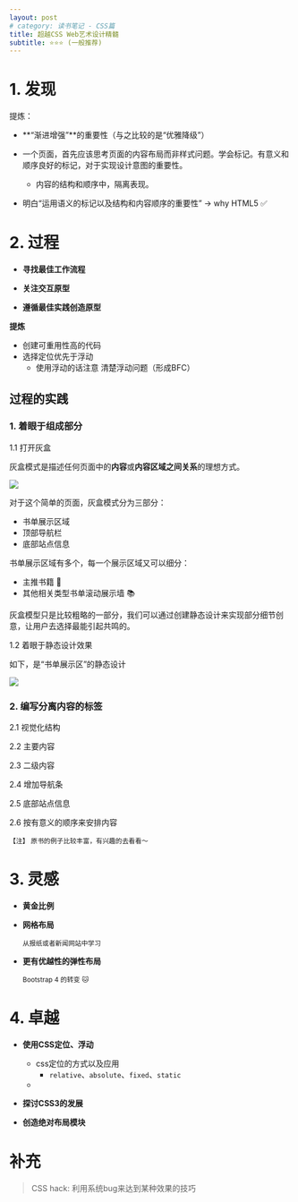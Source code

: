 ```yaml
---
layout: post
# category: 读书笔记 - CSS篇
title: 超越CSS Web艺术设计精髓
subtitle: ⭐️⭐️⭐️ (一般推荐)
---
```

<style>
.post-container img {
    width: 80%;
}
</style>

# 1. 发现

提炼：
 - **“渐进增强”**的重要性（与之比较的是“优雅降级”）
 - 一个页面，首先应该思考页面的内容布局而非样式问题。学会标记。有意义和顺序良好的标记，对于实现设计意图的重要性。
    + 内容的结构和顺序中，隔离表现。

- 明白“运用语义的标记以及结构和内容顺序的重要性”  -> why HTML5 ✅

# 2. 过程

* **寻找最佳工作流程**

* **关注交互原型**

* **遵循最佳实践创造原型**

**提炼**

  - 创建可重用性高的代码
  - 选择定位优先于浮动
    + 使用浮动的话注意 清楚浮动问题（形成BFC）

## 过程的实践

<!-- TODO: 将自己 book页面那部分作为一个例子讲解 -->

### 1. 着眼于组成部分
    
1.1 打开灰盒

 灰盒模式是描述任何页面中的**内容**或**内容区域之间关系**的理想方式。

![]({{site.imgurl}}/in-post/transcend-css/grey-box.png)

对于这个简单的页面，灰盒模式分为三部分：
- 书单展示区域
- 顶部导航栏
- 底部站点信息

书单展示区域有多个，每一个展示区域又可以细分：
- 主推书籍 📖
- 其他相关类型书单滚动展示墙 📚

灰盒模型只是比较粗略的一部分，我们可以通过创建静态设计来实现部分细节创意，让用户去选择最能引起共鸣的。

1.2 着眼于静态设计效果


如下，是“书单展示区”的静态设计

![]({{site.imgurl}}/in-post/transcend-css/静态设计.png)

### 2. 编写分离内容的标签

2.1 视觉化结构

2.2 主要内容

2.3 二级内容

2.4 增加导航条

2.5 底部站点信息

2.6 按有意义的顺序来安排内容

<small>【注】 原书的例子比较丰富，有兴趣的去看看～</small>

# 3. 灵感

* **黄金比例**

* **网格布局** 
    
    <small>从报纸或者新闻网站中学习</small>

* **更有优越性的弹性布局** 

    <small>Bootstrap 4 的转变 🐱</small>

# 4. 卓越

* **使用CSS定位、浮动**

    - css定位的方式以及应用
        - `relative`、`absolute`、`fixed`、`static`
    - 

* **探讨CSS3的发展**

* **创造绝对布局模块**

# 补充

> CSS hack: 利用系统bug来达到某种效果的技巧

<!--TODO: 列举某些css hack-->
